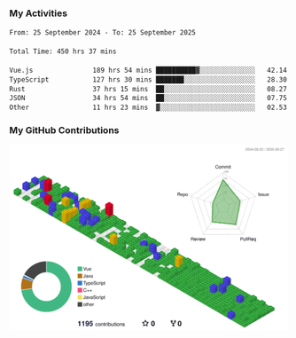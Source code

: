 ### My Activities

<!--START_SECTION:waka-->

```txt
From: 25 September 2024 - To: 25 September 2025

Total Time: 450 hrs 37 mins

Vue.js               189 hrs 54 mins ██████████▓░░░░░░░░░░░░░░   42.14 %
TypeScript           127 hrs 30 mins ███████░░░░░░░░░░░░░░░░░░   28.30 %
Rust                 37 hrs 15 mins  ██░░░░░░░░░░░░░░░░░░░░░░░   08.27 %
JSON                 34 hrs 54 mins  ██░░░░░░░░░░░░░░░░░░░░░░░   07.75 %
Other                11 hrs 23 mins  ▓░░░░░░░░░░░░░░░░░░░░░░░░   02.53 %
```

<!--END_SECTION:waka-->

### My GitHub Contributions

![](./profile-3d-contrib/profile-gitblock.svg)
